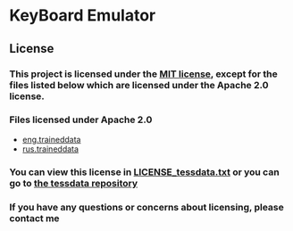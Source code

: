 # KeyBoard Emulator

## License

### This project is licensed under the [MIT license](./LICENSE.txt), except for the files listed below which are licensed under the Apache 2.0 license.

### Files licensed under Apache 2.0

- [eng.traineddata](./KeyBoard%20Emulator/tessdata/eng.traineddata)
- [rus.traineddata](./KeyBoard%20Emulator/tessdata/rus.traineddata)

### You can view this license in [LICENSE_tessdata.txt](./KeyBoard%20Emulator/tessdata/LICENSE_tessdata.txt) or you can go to [the tessdata repository](https://github.com/tesseract-ocr/tessdata)

### If you have any questions or concerns about licensing, please contact me
